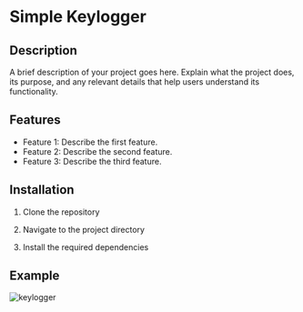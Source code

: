 # Simple Keylogger

## Description
A brief description of your project goes here. Explain what the project does, its purpose, and any relevant details that help users understand its functionality.

## Features
- Feature 1: Describe the first feature.
- Feature 2: Describe the second feature.
- Feature 3: Describe the third feature.

## Installation
1. Clone the repository
 
2. Navigate to the project directory

3. Install the required dependencies

## Example
![keylogger](https://github.com/user-attachments/assets/7fe787f1-7704-422f-a393-5efaf92b839e)
